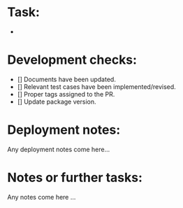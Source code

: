# Task:
-

# Development checks:
- [] Documents have been updated.
- [] Relevant test cases have been implemented/revised.
- [] Proper tags assigned to the PR.
- [] Update package version.

# Deployment notes:
Any deployment notes come here...

# Notes or further tasks:
Any notes come here ...
